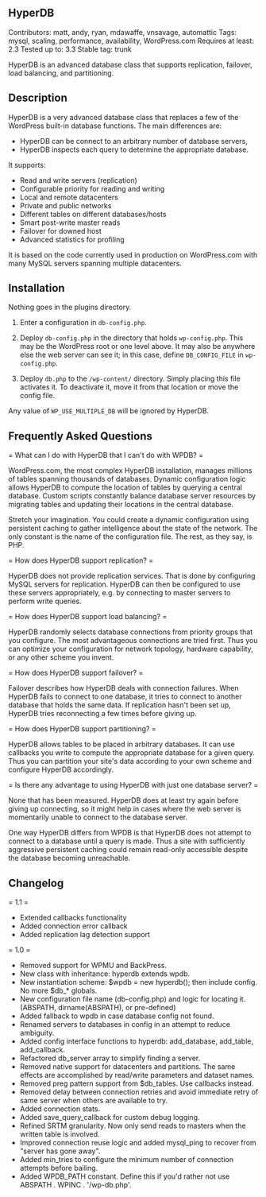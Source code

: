 ## HyperDB ##
Contributors: matt, andy, ryan, mdawaffe, vnsavage, automattic
Tags: mysql, scaling, performance, availability, WordPress.com
Requires at least: 2.3
Tested up to: 3.3
Stable tag: trunk

HyperDB is an advanced database class that supports replication, failover, load balancing, and partitioning.

## Description ##

HyperDB is a very advanced database class that replaces a few of the WordPress built-in database functions. The main differences are:
* HyperDB can be connect to an arbitrary number of database servers,
* HyperDB inspects each query to determine the appropriate database.

It supports:

* Read and write servers (replication)
* Configurable priority for reading and writing
* Local and remote datacenters
* Private and public networks
* Different tables on different databases/hosts
* Smart post-write master reads
* Failover for downed host
* Advanced statistics for profiling

It is based on the code currently used in production on WordPress.com with many MySQL servers spanning multiple datacenters.

## Installation ##

Nothing goes in the plugins directory.

1. Enter a configuration in `db-config.php`.

2. Deploy `db-config.php` in the directory that holds `wp-config.php`. This may be the WordPress root or one level above. It may also be anywhere else the web server can see it; in this case, define `DB_CONFIG_FILE` in `wp-config.php`.

3. Deploy `db.php` to the `/wp-content/` directory. Simply placing this file activates it. To deactivate it, move it from that location or move the config file.

Any value of `WP_USE_MULTIPLE_DB` will be ignored by HyperDB.

## Frequently Asked Questions ##

= What can I do with HyperDB that I can't do with WPDB? =

WordPress.com, the most complex HyperDB installation, manages millions of tables spanning thousands of databases. Dynamic configuration logic allows HyperDB to compute the location of tables by querying a central database. Custom scripts constantly balance database server resources by migrating tables and updating their locations in the central database.

Stretch your imagination. You could create a dynamic configuration using persistent caching to gather intelligence about the state of the network. The only constant is the name of the configuration file. The rest, as they say, is PHP.

= How does HyperDB support replication? =

HyperDB does not provide replication services. That is done by configuring MySQL servers for replication. HyperDB can then be configured to use these servers appropriately, e.g. by connecting to master servers to perform write queries.

= How does HyperDB support load balancing? =

HyperDB randomly selects database connections from priority groups that you configure. The most advantageous connections are tried first. Thus you can optimize your configuration for network topology, hardware capability, or any other scheme you invent.

= How does HyperDB support failover? =

Failover describes how HyperDB deals with connection failures. When HyperDB fails to connect to one database, it tries to connect to another database that holds the same data. If replication hasn't been set up, HyperDB tries reconnecting a few times before giving up.

= How does HyperDB support partitioning? =

HyperDB allows tables to be placed in arbitrary databases. It can use callbacks you write to compute the appropriate database for a given query. Thus you can partition your site's data according to your own scheme and configure HyperDB accordingly.

= Is there any advantage to using HyperDB with just one database server? =

None that has been measured. HyperDB does at least try again before giving up connecting, so it might help in cases where the web server is momentarily unable to connect to the database server.

One way HyperDB differs from WPDB is that HyperDB does not attempt to connect to a database until a query is made. Thus a site with sufficiently aggressive persistent caching could remain read-only accessible despite the database becoming unreachable.

## Changelog ##

= 1.1 =
* Extended callbacks functionality
* Added connection error callback
* Added replication lag detection support

= 1.0 =
* Removed support for WPMU and BackPress.
* New class with inheritance: hyperdb extends wpdb.
* New instantiation scheme: $wpdb = new hyperdb(); then include config. No more $db_* globals.
* New configuration file name (db-config.php) and logic for locating it. (ABSPATH, dirname(ABSPATH), or pre-defined)
* Added fallback to wpdb in case database config not found.
* Renamed servers to databases in config in an attempt to reduce ambiguity.
* Added config interface functions to hyperdb: add_database, add_table, add_callback.
* Refactored db_server array to simplify finding a server.
* Removed native support for datacenters and partitions. The same effects are accomplished by read/write parameters and dataset names.
* Removed preg pattern support from $db_tables. Use callbacks instead.
* Removed delay between connection retries and avoid immediate retry of same server when others are available to try.
* Added connection stats.
* Added save_query_callback for custom debug logging.
* Refined SRTM granularity. Now only send reads to masters when the written table is involved.
* Improved connection reuse logic and added mysql_ping to recover from "server has gone away".
* Added min_tries to configure the minimum number of connection attempts before bailing.
* Added WPDB_PATH constant. Define this if you'd rather not use ABSPATH . WPINC . '/wp-db.php'.